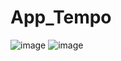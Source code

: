 # App_Tempo
![image](https://github.com/majjoris/App_Tempo/assets/49294802/84b0a321-dd01-4e23-a738-b92bbcd45ed8)
![image](https://github.com/majjoris/App_Tempo/assets/49294802/877cfe1f-e491-4ade-80ab-54e82c71a37e)
